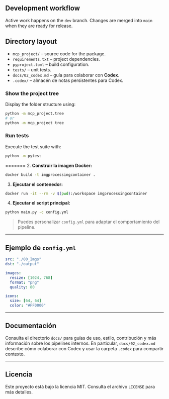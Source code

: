 ## Development workflow

Active work happens on the `dev` branch. Changes are merged into `main` when they are ready for release.

## Directory layout

- `mcp_project/` – source code for the package.
- `requirements.txt` – project dependencies.
- `pyproject.toml` – build configuration.
- `tests/` – unit tests.
- `docs/02_codex.md` – guía para colaborar con **Codex**.
- `.codex/` – almacén de notas persistentes para Codex.

### Show the project tree

Display the folder structure using:

```bash
python -m mcp_project.tree
# or
python -m mcp_project tree
```

### Run tests

Execute the test suite with:

```bash
python -m pytest
```
=======
2. **Construir la imagen Docker:**

```bash
docker build -t imgprocessingcontainer .
```

3. **Ejecutar el contenedor:**

```bash
docker run -it --rm -v $(pwd):/workspace imgprocessingcontainer
```

4. **Ejecutar el script principal:**

```bash
python main.py -c config.yml
```

> Puedes personalizar `config.yml` para adaptar el comportamiento del pipeline.

---

## Ejemplo de `config.yml`

```yaml
src: "./00_Imgs"
dst: "./output"

images:
  resize: [1024, 768]
  format: "png"
  quality: 80

icons:
  size: [64, 64]
  color: "#FF0000"
```

---

## Documentación

Consulta el directorio `docs/` para guías de uso, estilo, contribución y más información sobre los pipelines internos.
En particular, `docs/02_codex.md` describe cómo colaborar con Codex y usar la carpeta `.codex` para compartir contexto.

---

## Licencia

Este proyecto está bajo la licencia MIT. Consulta el archivo `LICENSE` para más detalles.

